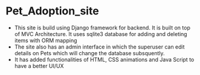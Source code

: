 <!DOCTYPE html>
<html>
<body>
<h1>Pet_Adoption_site</h1>
<ul>
<li>This site is build using Django framework for backend. It is built on top of MVC Architecture. It uses sqlite3 database for adding and deleting items with ORM mapping</li>
<li>The site also has an admin interface in which the superuser can edit details on Pets which will change the database subsquently.</li>
<li>It has added functionalities of HTML, CSS animations and Java Script to have a better UI/UX</li>
</ul>


</body>
</html>
